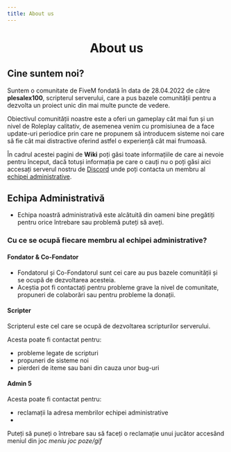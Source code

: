 ```yaml
---
title: About us
---
```



# <p style="text-align: center;">About us</p>

## Cine suntem noi?

Suntem o comunitate de FiveM fondată în data de 28.04.2022 de către **plesalex100**, scripterul serverului, care a pus bazele comunității pentru a dezvolta un proiect unic din mai multe puncte de vedere.

Obiectivul comunității noastre este a oferi un gameplay cât mai fun și un nivel de Roleplay calitativ, de asemenea venim cu promisiunea de a face update-uri periodice prin care ne propunem să introducem sisteme noi care să fie cât mai distractive oferind astfel o experiență cât mai frumoasă. 

În cadrul acestei pagini de **Wiki** poți găsi toate informațiile de care ai nevoie pentru început, dacă totuși informația pe care o cauți nu o poți găsi aici accesați serverul nostru de [Discord](https://discord.com/invite/furyro) unde poți contacta un membru al [echipei administrative](#echipa-administrativa).

## Echipa Administrativă

- Echipa noastră administrativă este alcătuită din oameni bine pregătiți pentru orice întrebare sau problemă puteți să aveți. 

### Cu ce se ocupă fiecare membru al echipei administrative?

#### Fondator & Co-Fondator
- Fondatorul și Co-Fondatorul sunt cei care au pus bazele comunității și se ocupă de dezvoltarea acesteia.
- Aceștia pot fi contactați pentru probleme grave la nivel de comunitate, propuneri de colaborări sau pentru probleme la donații.

#### Scripter
Scripterul este cel care se ocupă de dezvoltarea scripturilor serverului.

Acesta poate fi contactat pentru: 
- probleme legate de scripturi 
- propuneri de sisteme noi
- pierderi de iteme sau bani din cauza unor bug-uri

#### Admin 5
Acesta poate fi contactat pentru:
- reclamații la adresa membrilor echipei administrative
- 
Puteți să puneți o întrebare sau să faceți o reclamație unui jucător accesând meniul din joc *meniu joc poze/gif* 

